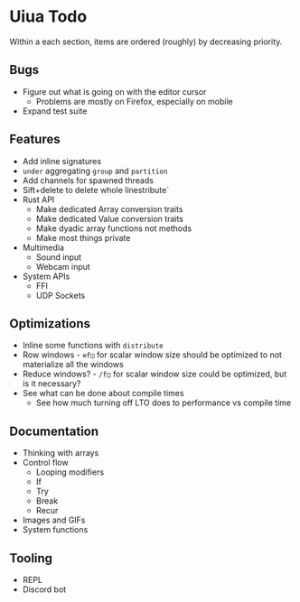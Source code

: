 # Uiua Todo
Within a each section, items are ordered (roughly) by decreasing priority.

## Bugs
- Figure out what is going on with the editor cursor
  - Problems are mostly on Firefox, especially on mobile
- Expand test suite

## Features
- Add inline signatures
- `under` aggregating `group` and `partition`
- Add channels for spawned threads
- Sift+delete to delete whole linestribute`
- Rust API
  - Make dedicated Array conversion traits
  - Make dedicated Value conversion traits
  - Make dyadic array functions not methods
  - Make most things private
- Multimedia
  - Sound input
  - Webcam input
- System APIs
  - FFI
  - UDP Sockets

## Optimizations
- Inline some functions with `distribute`
- Row windows - `≡f◫` for scalar window size should be optimized to not materialize all the windows
- Reduce windows? - `/f◫` for scalar window size could be optimized, but is it necessary?
- See what can be done about compile times
  - See how much turning off LTO does to performance vs compile time

## Documentation
- Thinking with arrays
- Control flow
  - Looping modifiers
  - If
  - Try
  - Break
  - Recur
- Images and GIFs
- System functions

## Tooling
- REPL
- Discord bot